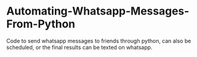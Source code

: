 # Automating-Whatsapp-Messages-From-Python
Code to send whatsapp messages to friends through python, can also be scheduled, or the final results can be texted on whatsapp.
